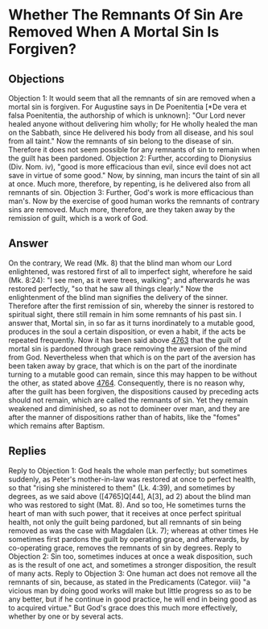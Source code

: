 # Whether The Remnants Of Sin Are Removed When A Mortal Sin Is Forgiven?
## Objections
Objection 1: It would seem that all the remnants of sin are removed when a mortal sin is forgiven. For Augustine says in De Poenitentia [*De vera et falsa Poenitentia, the authorship of which is unknown]: "Our Lord never healed anyone without delivering him wholly; for He wholly healed the man on the Sabbath, since He delivered his body from all disease, and his soul from all taint." Now the remnants of sin belong to the disease of sin. Therefore it does not seem possible for any remnants of sin to remain when the guilt has been pardoned.
Objection 2: Further, according to Dionysius (Div. Nom. iv), "good is more efficacious than evil, since evil does not act save in virtue of some good." Now, by sinning, man incurs the taint of sin all at once. Much more, therefore, by repenting, is he delivered also from all remnants of sin.
Objection 3: Further, God's work is more efficacious than man's. Now by the exercise of good human works the remnants of contrary sins are removed. Much more, therefore, are they taken away by the remission of guilt, which is a work of God.
## Answer
On the contrary, We read (Mk. 8) that the blind man whom our Lord enlightened, was restored first of all to imperfect sight, wherefore he said (Mk. 8:24): "I see men, as it were trees, walking"; and afterwards he was restored perfectly, "so that he saw all things clearly." Now the enlightenment of the blind man signifies the delivery of the sinner. Therefore after the first remission of sin, whereby the sinner is restored to spiritual sight, there still remain in him some remnants of his past sin.
I answer that, Mortal sin, in so far as it turns inordinately to a mutable good, produces in the soul a certain disposition, or even a habit, if the acts be repeated frequently. Now it has been said above [4763](A[4]) that the guilt of mortal sin is pardoned through grace removing the aversion of the mind from God. Nevertheless when that which is on the part of the aversion has been taken away by grace, that which is on the part of the inordinate turning to a mutable good can remain, since this may happen to be without the other, as stated above [4764](A[4]). Consequently, there is no reason why, after the guilt has been forgiven, the dispositions caused by preceding acts should not remain, which are called the remnants of sin. Yet they remain weakened and diminished, so as not to domineer over man, and they are after the manner of dispositions rather than of habits, like the "fomes" which remains after Baptism.
## Replies
Reply to Objection 1: God heals the whole man perfectly; but sometimes suddenly, as Peter's mother-in-law was restored at once to perfect health, so that "rising she ministered to them" (Lk. 4:39), and sometimes by degrees, as we said above ([4765]Q[44], A[3], ad 2) about the blind man who was restored to sight (Mat. 8). And so too, He sometimes turns the heart of man with such power, that it receives at once perfect spiritual health, not only the guilt being pardoned, but all remnants of sin being removed as was the case with Magdalen (Lk. 7); whereas at other times He sometimes first pardons the guilt by operating grace, and afterwards, by co-operating grace, removes the remnants of sin by degrees.
Reply to Objection 2: Sin too, sometimes induces at once a weak disposition, such as is the result of one act, and sometimes a stronger disposition, the result of many acts.
Reply to Objection 3: One human act does not remove all the remnants of sin, because, as stated in the Predicaments (Categor. viii) "a vicious man by doing good works will make but little progress so as to be any better, but if he continue in good practice, he will end in being good as to acquired virtue." But God's grace does this much more effectively, whether by one or by several acts.